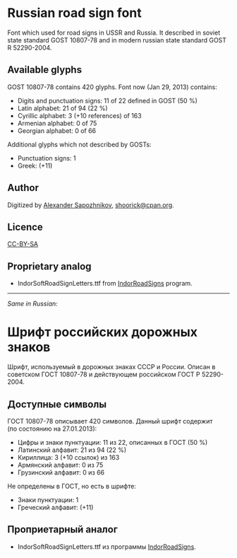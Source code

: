 Russian road sign font
======================

Font which used for road signs in USSR and Russia.
It described in soviet state standard GOST 10807-78 and in modern russian state standard GOST R 52290-2004.

Available glyphs
----------------

GOST 10807-78 contains 420 glyphs. Font now (Jan 29, 2013) contains:

* Digits and punctuation signs: 11 of 22 defined in GOST (50 %)
* Latin alphabet: 21 of 94 (22 %)
* Cyrillic alphabet: 3 (+10 references) of 163
* Armenian alphabet: 0 of 75
* Georgian alphabet: 0 of 66

Additional glyphs which not described by GOSTs:

* Punctuation signs: 1
* Greek: (+11)


Author
------

Digitized by [Alexander Sapozhnikov](http://shoorick.ru/), <shoorick@cpan.org>.

Licence
-------

[CC-BY-SA](http://creativecommons.org/licenses/by-sa/3.0/)

Proprietary analog
------------------

* IndorSoftRoadSignLetters.ttf from [IndorRoadSigns](http://www.indorsoft.ru/products/roadsigns/) program.

--------------------------------------------------
_Same in Russian:_

Шрифт российских дорожных знаков
================================

Шрифт, используемый в дорожных знаках СССР и России.
Описан в советском ГОСТ 10807-78 и действующем российском ГОСТ Р 52290-2004.

Доступные символы
----------------

ГОСТ 10807-78 описывает 420 символов. Данный шрифт содержит (по состоянию на 27.01.2013):

* Цифры и знаки пунктуации: 11 из 22, описанных в ГОСТ (50 %)
* Латинский алфавит: 21 из 94 (22 %)
* Кириллица: 3 (+10 ссылок) из 163
* Армянский алфавит: 0 из 75
* Грузинский алфавит: 0 из 66

Не определены в ГОСТ, но есть в шрифте:

* Знаки пунктуации: 1
* Греческий алфавит: (+11)


Проприетарный аналог
--------------------

* IndorSoftRoadSignLetters.ttf из программы [IndorRoadSigns](http://www.indorsoft.ru/products/roadsigns/).
